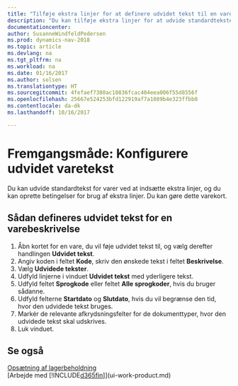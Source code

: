 ```yaml
---
title: "Tilføje ekstra linjer for at definere udvidet tekst til en varebeskrivelse"
description: "Du kan tilføje ekstra linjer for at udvide standardteksten, der beskriver en vare."
documentationcenter: 
author: SusanneWindfeldPedersen
ms.prod: dynamics-nav-2018
ms.topic: article
ms.devlang: na
ms.tgt_pltfrm: na
ms.workload: na
ms.date: 01/16/2017
ms.author: solsen
ms.translationtype: HT
ms.sourcegitcommit: 4fefaef7380ac10836fcac404eea006f55d8556f
ms.openlocfilehash: 25667e524253bfd122919af7a1089b4e323ffbb0
ms.contentlocale: da-dk
ms.lasthandoff: 10/16/2017

---
```

# <a name="how-to-set-up-extended-item-text"></a>Fremgangsmåde: Konfigurere udvidet varetekst
Du kan udvide standardtekst for varer ved at indsætte ekstra linjer, og du kan oprette betingelser for brug af ekstra linjer. Du kan gøre dette varekort.

## <a name="to-define-extended-text-for-an-item-description"></a>Sådan defineres udvidet tekst for en varebeskrivelse
1. Åbn kortet for en vare, du vil føje udvidet tekst til, og vælg derefter handlingen **Udvidet tekst**.
2. Angiv koden i feltet **Kode**, skriv den ønskede tekst i feltet **Beskrivelse**.
3. Vælg **Udvidede tekster**.
4. Udfyld linjerne i vinduet **Udvidet tekst** med yderligere tekst.
5. Udfyld feltet **Sprogkode** eller feltet **Alle sprogkoder**, hvis du bruger sådanne.
6. Udfyld felterne **Startdato** og **Slutdato**, hvis du vil begrænse den tid, hvor den udvidede tekst bruges.
7. Markér de relevante afkrydsningsfelter for de dokumenttyper, hvor den udvidede tekst skal udskrives.
8. Luk vinduet.

## <a name="see-also"></a>Se også
[Opsætning af lagerbeholdning](inventory-setup-inventory.md)  
[Arbejde med [!INCLUDE[d365fin](includes/d365fin_md.md)]](ui-work-product.md)

